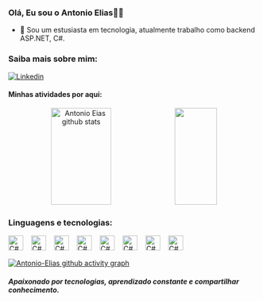 ### Olá, Eu sou o Antonio Elias👋👋

 - 🌱 Sou um estusiasta em tecnologia, atualmente trabalho como backend ASP.NET, C#.

### Saiba mais sobre mim:
[![Linkedin](https://img.shields.io/badge/LinkedIn-0077B5?style=for-the-badge&logo=linkedin&logoColor=white)](https://www.linkedin.com/in/antonio-elias-12a612150/)

#### Minhas atividades por aqui:
 
<div align="center">  
  <img width="49%" height="195px" src="https://github-readme-stats.vercel.app/api?username=Antonio-Elias&show_icons=true&count_private=true&hide_border=true&title_color=00cb3d&icon_color=00cb3d&text_color=c9d1d9&bg_color=0d1117" alt="Antonio Eias github stats" />
 <img width="41%" height="195px" src="https://github-readme-stats.vercel.app/api/top-langs/?username=Antonio-Elias&layout=compact&hide_border=true&title_color=00cb3d&text_color=ff91a4&bg_color=0d1117" />
</div>

### Linguagens e tecnologias:

<div style="display: inline-block;">
    <img 
         aling="left"
         alt="C#"
         title="C#"
         width="30px"
         style="padding-right: 12px;"
         src="https://cdn.jsdelivr.net/gh/devicons/devicon@latest/icons/csharp/csharp-original.svg"
     />
      <img 
         aling="left"
         alt="C#"
         title="C#"
         width="30px"
         style="padding-right: 12px;"
        <img src="https://cdn.jsdelivr.net/gh/devicons/devicon@latest/icons/dotnetcore/dotnetcore-original.svg" 
     />
     <img 
         aling="left"
         alt="C#"
         title="C#"
         width="30px"
         style="padding-right: 12px;"
        src="https://cdn.jsdelivr.net/gh/devicons/devicon@latest/icons/postgresql/postgresql-original.svg" 
     />
    <img 
         aling="left"
         alt="C#"
         title="C#"
         width="30px"
         style="padding-right: 12px;"
         src="https://cdn.jsdelivr.net/gh/devicons/devicon@latest/icons/oracle/oracle-original.svg"
     />
     <img 
         aling="left"
         alt="C#"
         title="C#"
         width="30px"
         style="padding-right: 12px;"
         src="https://cdn.jsdelivr.net/gh/devicons/devicon@latest/icons/rabbitmq/rabbitmq-original.svg"
     />
    <img 
         aling="left"
         alt="C#"
         title="C#"
         width="30px"
         style="padding-right: 12px;"
         src="https://cdn.jsdelivr.net/gh/devicons/devicon@latest/icons/rider/rider-original.svg"
     />
   <img 
         aling="left"
         alt="C#"
         title="C#"
         width="30px"
         style="padding-right: 12px;"
         src="https://cdn.jsdelivr.net/gh/devicons/devicon@latest/icons/visualstudio/visualstudio-original.svg"
     />
   <img 
         aling="left"
         alt="C#"
         title="C#"
         width="30px"
         style="padding-right: 12px;"
         src="https://cdn.jsdelivr.net/gh/devicons/devicon@latest/icons/azuredevops/azuredevops-original.svg"
     />
</div>

<br>


[![Antonio-Elias github activity graph](https://github-readme-activity-graph.vercel.app/graph?username=Antonio-Elias)](https://github.com/Antonio-Elias/github-readme-activity-graph)

##### Apaixonado por tecnologias, aprendizado constante e compartilhar conhecimento.


